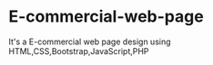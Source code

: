 # E-commercial-web-page
It's a E-commercial web page design using HTML,CSS,Bootstrap,JavaScript,PHP
